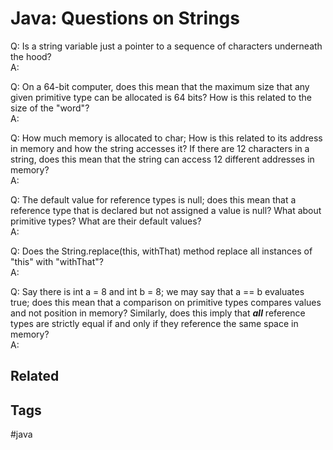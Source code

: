 # Java: Questions on Strings

Q: Is a string variable just a pointer to a sequence of characters underneath
the hood? \
A:

Q: On a 64-bit computer, does this mean that the maximum size that any given
primitive type can be allocated is 64 bits? How is this related to the size of
the "word"? \
A:

Q: How much memory is allocated to char; How is this related to its address in
memory and how the string accesses it? If there are 12 characters in a string,
does this mean that the string can access 12 different addresses in memory? \
A:

Q: The default value for reference types is null; does this mean that a reference
type that is declared but not assigned a value is null? What about primitive types?
What are their default values? \
A:

Q: Does the String.replace(this, withThat) method replace all instances of "this"
with "withThat"? \
A:

Q: Say there is int a = 8 and int b = 8; we may say that a == b evaluates true;
does this mean that a comparison on primitive types compares values and not
position in memory? Similarly, does this imply that ***all*** reference types
are strictly equal if and only if they reference the same space in memory? \
A: 


## Related


## Tags
#java
